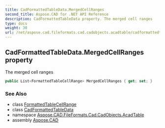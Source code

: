 ```yaml
---
title: CadFormattedTableData.MergedCellRanges
second_title: Aspose.CAD for .NET API Reference
description: CadFormattedTableData property. The merged cell ranges
type: docs
weight: 30
url: /net/aspose.cad.fileformats.cad.cadobjects.acadtable/cadformattedtabledata/mergedcellranges/
---
```

## CadFormattedTableData.MergedCellRanges property

The merged cell ranges

```csharp
public List<FormattedTableCellRange> MergedCellRanges { get; set; }
```

### See Also

* class [FormattedTableCellRange](../../formattedtablecellrange/)
* class [CadFormattedTableData](../)
* namespace [Aspose.CAD.FileFormats.Cad.CadObjects.AcadTable](../../../aspose.cad.fileformats.cad.cadobjects.acadtable/)
* assembly [Aspose.CAD](../../../)


